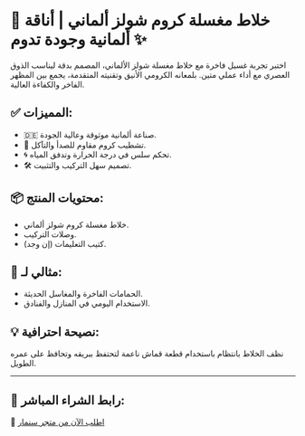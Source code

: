 # 🚿 خلاط مغسلة كروم شولز ألماني | أناقة ألمانية وجودة تدوم ✨

اختبر تجربة غسيل فاخرة مع خلاط مغسلة شولز الألماني، المصمم بدقة ليناسب الذوق العصري مع أداء عملي متين. بلمعانه الكرومي الأنيق وتقنيته المتقدمة، يجمع بين المظهر الفاخر والكفاءة العالية.

## ✅ المميزات:
- 🇩🇪 صناعة ألمانية موثوقة وعالية الجودة.
- 🌟 تشطيب كروم مقاوم للصدأ والتآكل.
- 🌀 تحكم سلس في درجة الحرارة وتدفق المياه.
- 🛠️ تصميم سهل التركيب والتثبيت.

## 📦 محتويات المنتج:
- خلاط مغسلة كروم شولز ألماني.
- وصلات التركيب.
- كتيب التعليمات (إن وجد).

## 🏡 مثالي لـ:
- الحمامات الفاخرة والمغاسل الحديثة.
- الاستخدام اليومي في المنازل والفنادق.

## 💡 نصيحة احترافية:
نظف الخلاط بانتظام باستخدام قطعة قماش ناعمة لتحتفظ ببريقه وتحافظ على عمره الطويل.

---

## 🛒 رابط الشراء المباشر:
🔗 [اطلب الآن من متجر سنمار](https://sanmar.sa/ar/ZYNmQbY)
